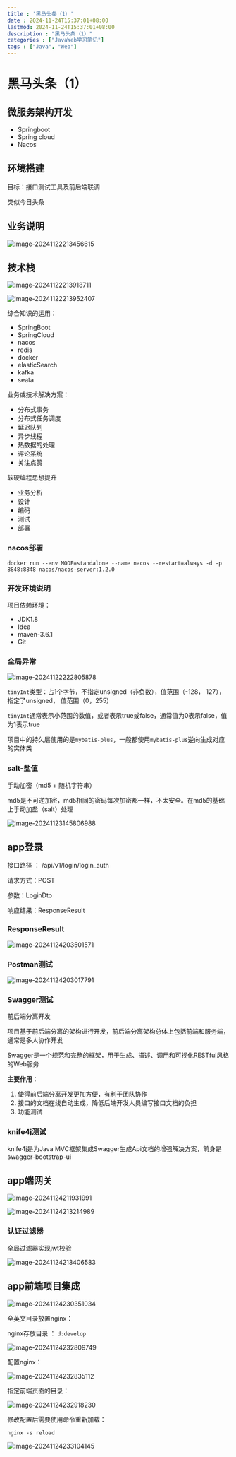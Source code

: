 ```yaml
---
title : '黑马头条（1）'
date : 2024-11-24T15:37:01+08:00
lastmod: 2024-11-24T15:37:01+08:00
description : "黑马头条（1）" 
categories : ["JavaWeb学习笔记"]
tags : ["Java", "Web"]
---
```


# 黑马头条（1）

## 微服务架构开发

- Springboot
- Spring cloud 
- Nacos

## 环境搭建

目标：接口测试工具及前后端联调

类似今日头条

## 业务说明

![image-20241122213456615](https://raw.githubusercontent.com/Kennems/blog-image/main/image-20241122213456615.png)

## 技术栈

![image-20241122213918711](https://raw.githubusercontent.com/Kennems/blog-image/main/image-20241122213918711.png)

![image-20241122213952407](https://raw.githubusercontent.com/Kennems/blog-image/main/image-20241122213952407.png)



综合知识的运用：

- SpringBoot
- SpringCloud
- nacos
- redis
- docker 
- elasticSearch
- kafka
- seata

业务或技术解决方案：

- 分布式事务
- 分布式任务调度
- 延迟队列
- 异步线程
- 热数据的处理
- 评论系统
- 关注点赞

软硬编程思想提升

- 业务分析
- 设计
- 编码
- 测试
- 部署

### nacos部署

```shell
docker run --env MODE=standalone --name nacos --restart=always -d -p 8848:8848 nacos/nacos-server:1.2.0
```



### 开发环境说明

项目依赖环境：

- JDK1.8
- Idea
- maven-3.6.1
- Git

### 全局异常

![image-20241122222805878](https://raw.githubusercontent.com/Kennems/blog-image/main/image-20241122222805878.png)

`tinyInt`类型：占1个字节，不指定unsigned（非负数），值范围（-128， 127），指定了unsigned， 值范围（0，255）

`tinyInt`通常表示小范围的数值，或者表示true或false，通常值为0表示false，值为1表示true

项目中的持久层使用的是`mybatis-plus`，一般都使用`mybatis-plus`逆向生成对应的实体类

### salt-盐值

手动加密（md5 + 随机字符串）

md5是不可逆加密，md5相同的密码每次加密都一样，不太安全。在md5的基础上手动加盐（salt）处理

![image-20241123145806988](https://raw.githubusercontent.com/Kennems/blog-image/main/image-20241123145806988.png)

## app登录

接口路径 ： /api/v1/login/login_auth

请求方式：POST

参数：LoginDto

响应结果：ResponseResult

### ResponseResult

![image-20241124203501571](https://raw.githubusercontent.com/Kennems/blog-image/main/image-20241124203501571.png)

### Postman测试

![image-20241124203017791](https://raw.githubusercontent.com/Kennems/blog-image/main/image-20241124203017791.png)

### Swagger测试

前后端分离开发

项目基于前后端分离的架构进行开发，前后端分离架构总体上包括前端和服务端，通常是多人协作开发

Swagger是一个规范和完整的框架，用于生成、描述、调用和可视化RESTful风格的Web服务

**主要作用**：

1. 使得前后端分离开发更加方便，有利于团队协作
2. 接口的文档在线自动生成，降低后端开发人员编写接口文档的负担
3. 功能测试

### knife4j测试

knife4j是为Java MVC框架集成Swagger生成Api文档的增强解决方案，前身是swagger-bootstrap-ui

## app端网关

![image-20241124211931991](https://raw.githubusercontent.com/Kennems/blog-image/main/image-20241124211931991.png)

![image-20241124213214989](https://raw.githubusercontent.com/Kennems/blog-image/main/image-20241124213214989.png)

### 认证过滤器

全局过滤器实现jwt校验

![image-20241124213406583](https://raw.githubusercontent.com/Kennems/blog-image/main/image-20241124213406583.png)

## app前端项目集成

![image-20241124230351034](https://raw.githubusercontent.com/Kennems/blog-image/main/image-20241124230351034.png)

全英文目录放置nginx：

nginx存放目录 ： `d:develop`

![image-20241124232809749](https://raw.githubusercontent.com/Kennems/blog-image/main/image-20241124232809749.png)

配置nginx：

![image-20241124232835112](https://raw.githubusercontent.com/Kennems/blog-image/main/image-20241124232835112.png)

指定前端页面的目录：

![image-20241124232918230](https://raw.githubusercontent.com/Kennems/blog-image/main/image-20241124232918230.png)

修改配置后需要使用命令重新加载：

```shell
nginx -s reload
```

![image-20241124233104145](https://raw.githubusercontent.com/Kennems/blog-image/main/image-20241124233104145.png)
